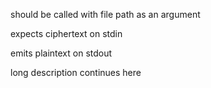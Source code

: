 should be called with file path as an argument

expects ciphertext on stdin

emits plaintext on stdout

long description continues here

